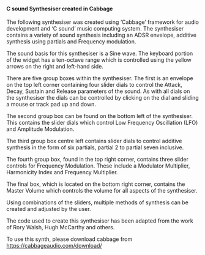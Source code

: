 
#### C sound Synthesiser created in Cabbage

The following synthesiser was created using ‘Cabbage’ framework for audio development and ‘C sound’ music computing system.  The synthesiser contains a variety of sound synthesis including an ADSR envelope, additive synthesis using partials and Frequency modulation. 

The sound basis for this synthesiser is a Sine wave.  The keyboard portion of the widget has a ten-octave range which is controlled using the yellow arrows on the right and left-hand side.  

There are five group boxes within the synthesiser. The first is an envelope on the top left corner containing four slider dials to control the Attack, Decay, Sustain and Release parameters of the sound.  As with all dials on the synthesiser the dials can be controlled by clicking on the dial and sliding a mouse or track pad up and down. 

The second group box can be found on the bottom left of the synthesiser.  This contains the slider dials which control Low Frequency Oscillation (LFO) and Amplitude Modulation.  

The third group box centre left contains slider dials to control additive synthesis in the form of six partials, partial 2 to partial seven inclusive.   

The fourth group box, found in the top right corner, contains three slider controls for Frequency Modulation.  These include a Modulator Multiplier, Harmonicity Index and Frequency Multiplier.  

The final box, which is located on the bottom right corner, contains the Master Volume which controls the volume for all aspects of the synthesiser. 

Using combinations of the sliders, multiple methods of synthesis can be created and adjusted by the user.  

The code used to create this synthesiser has been adapted from the work of Rory Walsh, Hugh McCarthy and others.  

To use this synth, please download cabbage from https://cabbageaudio.com/download/ 
